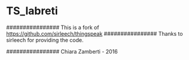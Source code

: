 # TS_labreti
################ This is a fork of https://github.com/sirleech/thingspeak
################ Thanks to sirleech for providing the code.

################ Chiara Zamberti - 2016